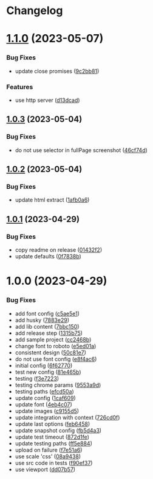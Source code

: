 # Changelog

# [1.1.0](https://github.com/d0whc3r/jsdom-screenshot-playwright/compare/v1.0.3...v1.1.0) (2023-05-07)


### Bug Fixes

* update close promises ([9c2bb81](https://github.com/d0whc3r/jsdom-screenshot-playwright/commit/9c2bb81732a597b53001a5c9913d417f48bb74f7))


### Features

* use http server ([d13dcad](https://github.com/d0whc3r/jsdom-screenshot-playwright/commit/d13dcad08990537f53b32bc35f782eecda29a5c7))

## [1.0.3](https://github.com/d0whc3r/jsdom-screenshot-playwright/compare/v1.0.2...v1.0.3) (2023-05-04)


### Bug Fixes

* do not use selector in fullPage screenshot ([46cf74d](https://github.com/d0whc3r/jsdom-screenshot-playwright/commit/46cf74db9f9f2de85db3de5016552f69d774be0d))

## [1.0.2](https://github.com/d0whc3r/jsdom-screenshot-playwright/compare/v1.0.1...v1.0.2) (2023-05-04)


### Bug Fixes

* update html extract ([1afb0a6](https://github.com/d0whc3r/jsdom-screenshot-playwright/commit/1afb0a6d9951bb65ad373c14d27f49f14d8fe3b0))

## [1.0.1](https://github.com/d0whc3r/jsdom-screenshot-playwright/compare/v1.0.0...v1.0.1) (2023-04-29)


### Bug Fixes

* copy readme on release ([01432f2](https://github.com/d0whc3r/jsdom-screenshot-playwright/commit/01432f232e43bf2cbbbae789a054c342751af26f))
* update defaults ([0f7838b](https://github.com/d0whc3r/jsdom-screenshot-playwright/commit/0f7838bd33e35191ced216cea7b43c9c911455d4))

# 1.0.0 (2023-04-29)


### Bug Fixes

* add font config ([c5ae5e1](https://github.com/d0whc3r/jsdom-screenshot-playwright/commit/c5ae5e1940131f36acb58bc8f592c0dd99a9f2f4))
* add husky ([7883e29](https://github.com/d0whc3r/jsdom-screenshot-playwright/commit/7883e2999594c6e5e01a5545c9e81a9ea2e687ed))
* add lib content ([7bbc150](https://github.com/d0whc3r/jsdom-screenshot-playwright/commit/7bbc15074d359518e97035bb1948f2515f097b65))
* add release step ([1315b75](https://github.com/d0whc3r/jsdom-screenshot-playwright/commit/1315b7509a99b404271418ecc1fededd6ab2855c))
* add sample project ([cc2468b](https://github.com/d0whc3r/jsdom-screenshot-playwright/commit/cc2468b6b05c0a8c8678aaabd2a3e4af57f66954))
* change font to roboto ([e5ed01a](https://github.com/d0whc3r/jsdom-screenshot-playwright/commit/e5ed01a8fd54577f351a981aab75f1ccb9d1429a))
* consistent design ([50c81e7](https://github.com/d0whc3r/jsdom-screenshot-playwright/commit/50c81e7f575523f37b643611f53a468d5bbaa8bd))
* do not use font config ([e8f4ac6](https://github.com/d0whc3r/jsdom-screenshot-playwright/commit/e8f4ac63ee3b455fb1aa676dab484687c6519614))
* initial config ([6f62770](https://github.com/d0whc3r/jsdom-screenshot-playwright/commit/6f6277014e65f2e2ef23cc345bdf684065d0f1d8))
* test new config ([81e465b](https://github.com/d0whc3r/jsdom-screenshot-playwright/commit/81e465b45612de042001ecdf96b4b6bcccff8554))
* testing ([f3e7223](https://github.com/d0whc3r/jsdom-screenshot-playwright/commit/f3e722382a199a2cb394af3a93637b790de415c4))
* testing chrome params ([9553a9d](https://github.com/d0whc3r/jsdom-screenshot-playwright/commit/9553a9deda427ceaa0393ae64c940e6b7f490d77))
* testing paths ([efcd50a](https://github.com/d0whc3r/jsdom-screenshot-playwright/commit/efcd50ad447e8ec1e064d412b47ad9e4b6dd1885))
* update config ([1caf609](https://github.com/d0whc3r/jsdom-screenshot-playwright/commit/1caf609ed6e5b7154b74df94112f90d249a29d72))
* update font ([4eb4c07](https://github.com/d0whc3r/jsdom-screenshot-playwright/commit/4eb4c0718f28b7a133ff88df3e1245d3e6d76a9f))
* update images ([c9155d5](https://github.com/d0whc3r/jsdom-screenshot-playwright/commit/c9155d5ab640eb59bb7de516beee1789c8f6d089))
* update integration with context ([726cd0f](https://github.com/d0whc3r/jsdom-screenshot-playwright/commit/726cd0f224546fd1ecf73a99a70103183bc5727e))
* update last options ([feb6458](https://github.com/d0whc3r/jsdom-screenshot-playwright/commit/feb6458b60c98c7f038b31eaa02691d3cd2f7e97))
* update snapshot config ([fb5d4a3](https://github.com/d0whc3r/jsdom-screenshot-playwright/commit/fb5d4a3bade22375bbf412523c7fb1c0ff3e5db3))
* update test timeout ([872d1fe](https://github.com/d0whc3r/jsdom-screenshot-playwright/commit/872d1fe401c2a38dc1eb5df99c22d1b57513f403))
* update testing paths ([ff5e884](https://github.com/d0whc3r/jsdom-screenshot-playwright/commit/ff5e884b17b5a042d370b0a5b1d3823827843a1d))
* upload on failure ([f7e51a6](https://github.com/d0whc3r/jsdom-screenshot-playwright/commit/f7e51a69fb315e9adc6a5ab9ec4a0b4ad4a8ea07))
* use scale 'css' ([08a9438](https://github.com/d0whc3r/jsdom-screenshot-playwright/commit/08a9438ea5d48bacf7e64d496f1467066654b2ad))
* use src code in tests ([f90ef37](https://github.com/d0whc3r/jsdom-screenshot-playwright/commit/f90ef377445191662c232fa152c17422daef432a))
* use viewport ([dd07b57](https://github.com/d0whc3r/jsdom-screenshot-playwright/commit/dd07b5784f667204810d04291d8af1916821799d))

